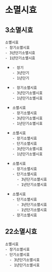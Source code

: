 # 소멸시효
## 3소멸시효
```
소멸시효
- 장기소멸시효
- 3년단기소멸시효
- 1년단기소멸시효
```
- ```
  - 장기
  - 3년단기
  - 1년단기
  ```
- ```
  - 장기소멸시효
  - 3년단기소멸시효
  - 1년단기소멸시효
  ```
- ```
  소멸시효
  - 장기소멸시효
  - 3년단기소멸시효
  - 1년단기소멸시효
  ```
- ```
  소멸시효
  - 장기소멸시효
  - 단기소멸시효
  - 3년단기소멸시효
  - 1년단기소멸시효
  ```
- ```
  소멸시효
  - 장기소멸시효
  - 단기소멸시효
    - 3년단기소멸시효
    - 1년단기소멸시효
  ```
- ```
  소멸시효
  - 단기소멸시효
    - 3년단기소멸시효
    - 1년단기소멸시효
  - 장기소멸시효
  ```

## 22소멸시효
```
소멸시효
- 장기소멸시효
- 단기소멸시효
  - 3년단기소멸시효
  - 1년단기소멸시효
```
